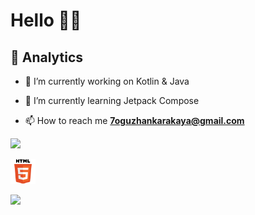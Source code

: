 # Hello  👋🏻
## 📝 Analytics

- 🔭 I’m currently working on Kotlin & Java 

- 🌱 I’m currently learning Jetpack Compose 

- 📫 How to reach me **7oguzhankarakaya@gmail.com**


<img height="50" src="https://user-images.githubusercontent.com/25181517/117269608-b7dcfb80-ae58-11eb-8e66-6cc8753553f0.png">

 <img src="https://raw.githubusercontent.com/devicons/devicon/master/icons/html5/html5-original-wordmark.svg" alt="html5" width="40" height="40"/> </a> <a href="https://kotlinlang.org" target="_blank">

<p><img  src="https://github-readme-stats.vercel.app/api/top-langs/?username=oguzhankrky&layout=compact&theme=gruvbox"  /></p>




